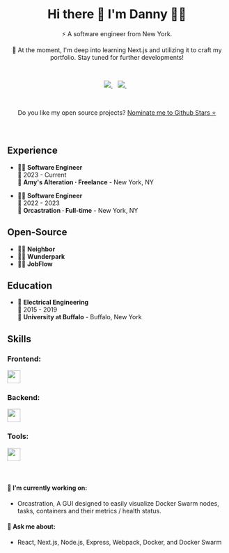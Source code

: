 <h1 align='center'>
  Hi there 👋 I'm Danny 👨‍💻
</h1>

<p align='center'>
  ⚡ A software engineer from New York.
</p>

<p align='center'>
🌱 At the moment, I'm deep into learning Next.js and utilizing it to craft my portfolio. Stay tuned for further developments! 
</p>

<br>

<p align='center'>
  
  <a href="https://www.linkedin.com/in/dannyzheng159/">
    <img src="https://img.shields.io/badge/linkedin-%230077B5.svg?&style=for-the-badge&logo=linkedin&logoColor=white" />
  </a>&nbsp;&nbsp;
  <a href="mailto:dannyzheng159@gmail.com">
  <img src="https://img.shields.io/badge/gmail-%23FFFFFF.svg?&style=for-the-badge&logo=gmail&logoColor=red" />
  </a>&nbsp;&nbsp;
  
</p>

<br>

<!--
<p align='center'>
  <a href="#"><img src="https://github-readme-stats.vercel.app/api?username=dannyzheng159&show_icons=true&count_private=true&theme=dark" width="350"></a>
</p>
-->

<p align='center'>
  Do you like my open source projects? <a href='https://stars.github.com/nominate/'>Nominate me to Github Stars ⭐</a>
</p>

<br> 

<!--
# Professional Summary
<details>
  <summary>📃Resume</summary>
-->

## Experience

- 👨‍💻 **Software Engineer**\
📆 2023 - Current\
📍 **Amy's Alteration · Freelance** - New York, NY

- 👨‍💻 **Software Engineer**\
📆 2022 - 2023\
📍 **Orcastration · Full-time** - New York, NY

## Open-Source
- 👨‍💻 **Neighbor**
- 👨‍💻 **Wunderpark**
- 👨‍💻 **JobFlow**

## Education

- 📖 **Electrical Engineering**\
📆 2015 - 2019\
📍 **University at Buffalo** - Buffalo, New York

## Skills

### Frontend:
<a href="https://skillicons.dev">
<img src="https://skillicons.dev/icons?i=js,ts,react,next,redux,materialui,html,css,sass,tailwind" height="30"/>
</a>

<br> 

### Backend:
<a href="https://skillicons.dev">
<img src="https://skillicons.dev/icons?i=nodejs,express,mongo,postgres" height="30"/>
</a>

### Tools:
<a href="https://skillicons.dev">
<img src="https://skillicons.dev/icons?i=figma,git,docker,aws,github,postman,jest,webpack" height="30"/>
</a>

<br>

<!--
</details>
-->

<br>
<br>

#### 🔭 I’m currently working on: 
   - Orcastration, A GUI designed to easily visualize Docker Swarm nodes, tasks, containers and their metrics / health status.

#### 💬 Ask me about:
   - React, Next.js, Node.js, Express, Webpack, Docker, and Docker Swarm
